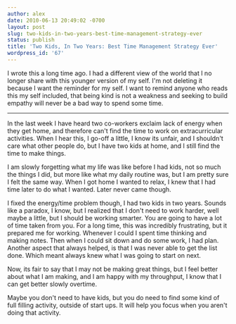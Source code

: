 ```yaml
---
author: alex
date: 2010-06-13 20:49:02 -0700
layout: post
slug: two-kids-in-two-years-best-time-management-strategy-ever
status: publish
title: 'Two Kids, In Two Years: Best Time Management Strategy Ever'
wordpress_id: '67'
---
```


I wrote this a long time ago. I had a different view of the world that I no longer share with this
younger version of my self. I'm not deleting it because I want the reminder for my self. I want to remind anyone who reads this my self included, that being kind is not a weakness and seeking to build empathy will never be a bad way to spend some time.

--- 

In the last week I have heard two co-workers exclaim lack of energy when they get home, and therefore can't find the time to work on extracurricular activities. When I hear this, I go-off a little, I know its unfair, and I shouldn't care what other people do, but I have two kids at home, and I still find the time to make things.

I am slowly forgetting what my life was like before I had kids, not so much the things I did, but more like what my daily routine was, but I am pretty sure I felt the same way. When I got home I wanted to relax, I knew that I had time later to do what I wanted. Later never came though.

I fixed the energy/time problem though, I had two kids in two
years. Sounds like a paradox, I know, but I realized that I don't need to work harder, well maybe a little, but I should be working smarter. You are going to have a lot of time taken from you. For a long time, this was incredibly frustrating, but it prepared me for working. Whenever I could I spent time thinking and making notes. Then when I could sit down and do some work, I had plan. Another aspect that always helped, is that I was never able to get the list done. Which meant always knew what I was going to start on next.

Now, its fair to say that I may not be making great things, but I feel better about what I am making, and I am happy with my throughput, I know that I can get better slowly overtime.

Maybe you don't need to have kids, but you do need to find some kind of full filling activity, outside of start ups. It will help you focus when you aren't doing that activity.
